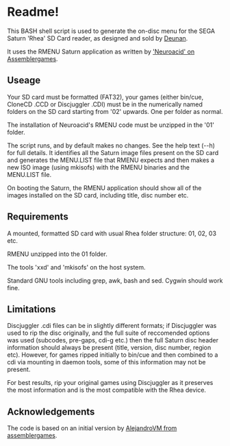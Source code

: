 # Readme! #

This BASH shell script is used to generate the on-disc menu for the SEGA Saturn 'Rhea' SD Card reader, as designed and sold by [Deunan](http://gdemu.wordpress.com).

It uses the RMENU Saturn application as written by ['Neuroacid' on Assemblergames](http://assemblergames.com/l/threads/official-rhea-discussion.57377/).

## Useage ##

Your SD card must be formatted (FAT32), your games (either bin/cue, CloneCD .CCD or Discjuggler .CDI) must be in the numerically named folders on the SD card starting from '02' upwards. One per folder as normal.

The installation of Neuroacid's RMENU code must be unzipped in the '01' folder.

The script runs, and by default makes no changes. See the help text (--h) for full details. It identifies all the Saturn image files present on the SD card and generates the MENU.LIST file that RMENU expects and then makes a new ISO image (using mkisofs) with the RMENU binaries and the MENU.LIST file.

On booting the Saturn, the RMENU application should show all of the images installed on the SD card, including title, disc number etc.

## Requirements ##

A mounted, formatted SD card with usual Rhea folder structure: 01, 02, 03 etc.

RMENU unzipped into the 01 folder.

The tools 'xxd' and 'mkisofs' on the host system.

Standard GNU tools including grep, awk, bash and sed. Cygwin should work fine.

## Limitations ##

Discjuggler .cdi files can be in slightly different formats; if Discjuggler was used to rip the disc originally, and the full suite of reccomended options was used (subcodes, pre-gaps, cdi-g etc.) then the full Saturn disc header information should always be present (title, version, disc number, region etc). However, for games ripped initially to bin/cue and then combined to a cdi via mounting in daemon tools, some of this information may not be present.

For best results, rip your original games using Discjuggler as it preserves the most information and is the most compatible with the Rhea device.

## Acknowledgements ##

The code is based on an initial version by [AlejandroVM from assemblergames](http://assemblergames.com/l/members/alejandrovm.101308/).
